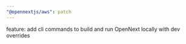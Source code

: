```yaml
---
"@opennextjs/aws": patch
---
```


feature: add cli commands to build and run OpenNext locally with dev overrides
